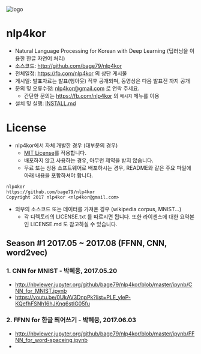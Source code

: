 ![logo](./ipynb/img/nlp4kor.png)

# nlp4kor
- Natural Language Processing for Korean with Deep Learning (딥러닝을 이용한 한글 자연어 처리)
- 소스코드: http://github.com/bage79/nlp4kor
- 전체일정: https://fb.com/nlp4kor 의 상단 게시물
- 게시일: 발표자료는 발표(행아웃) 직후 공개되며, 동영상은 다음 발표전 까지 공개
- 문의 및 오류수정: nlp4kor@gmail.com 로 연락 주세요.
    - 간단한 문의는 https://fb.com/nlp4kor 의 `메시지` 메뉴를 이용
- 설치 및 실행: [INSTALL.md](https://github.com/bage79/nlp4kor/blob/master/INSTALL.md)

# License
- nlp4kor에서 자체 개발한 경우 (대부분의 경우)
  - [MIT License](https://github.com/bage79/nlp4kor/blob/master/LICENSE.txt)를 적용합니다.
  - 배포하지 않고 사용하는 경우, 아무런 제약을 받지 않습니다.
  - 무료 또는 상용 소프트웨어로 배포하시는 경우, README와 같은 주요 파일에 아래 내용을 포함하셔야 합니다.
```text
nlp4kor
https://github.com/bage79/nlp4kor
Copyright 2017 nlp4kor <nlp4kor@gmail.com>
```
- 외부의 소스코드 또는 데이터를 가져온 경우 (wikipedia corpus, MNIST...)
  - 각 디렉토리의 LICENSE.txt 를 따르시면 됩니다. 또한 라이센스에 대한 요약본인 LICENSE.md 도 참고하실 수 있습니다.

## Season #1 2017.05 ~ 2017.08 (FFNN, CNN, word2vec)

### 1. CNN for MNIST - 박혜웅, 2017.05.20
- http://nbviewer.jupyter.org/github/bage79/nlp4kor/blob/master/ipynb/CNN_for_MNIST.ipynb
- https://youtu.be/0UkAV3DnpPk?list=PLE_yleP-KQefhFSNh16hJKnq6stIG05fu

### 2. FFNN for 한글 띄어쓰기 - 박혜웅, 2017.06.03
- http://nbviewer.jupyter.org/github/bage79/nlp4kor/blob/master/ipynb/FFNN_for_word-spaceing.ipynb
- 
